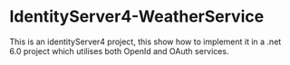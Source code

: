 # IdentityServer4-WeatherService
This is an identityServer4 project, this show how to implement it in a .net 6.0 project which utilises both OpenId and OAuth services.
